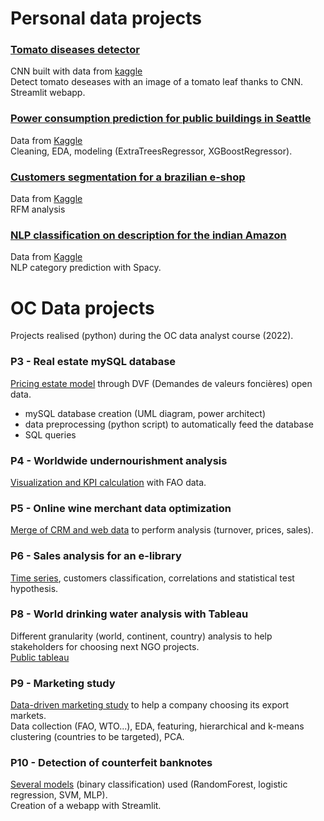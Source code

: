 
# Personal data projects<br>
### [Tomato diseases detector](https://github.com/mattg44/Data/tree/main/tomato_project)
CNN built with data from [kaggle](https://www.kaggle.com/datasets/kaustubhb999/tomatoleaf)
<br>Detect tomato deseases with an image of a tomato leaf thanks to CNN. Streamlit webapp.<br>
### [Power consumption prediction for public buildings in Seattle](https://github.com/mattg44/Data/tree/main/Seattle_buildings)
Data from [Kaggle](https://www.kaggle.com/datasets/city-of-seattle/sea-building-energy-benchmarking) <br>
Cleaning, EDA, modeling (ExtraTreesRegressor, XGBoostRegressor).<br>
### [Customers segmentation for a brazilian e-shop](https://github.com/mattg44/Data/tree/main/Brazilian_eshop)
Data from [Kaggle](https://www.kaggle.com/datasets/olistbr/brazilian-ecommerce?datasetId=55151&sortBy=voteCount&select=olist_customers_dataset.csv) <br>
RFM analysis<br>
### [NLP classification on description for the indian Amazon](https://github.com/mattg44/Data/tree/main/Indian_amazon)
Data from [Kaggle](https://www.kaggle.com/datasets/mamependaleye/flipkart) <br>
NLP category prediction with Spacy.<br>
# OC Data projects<br>
Projects realised (python) during the OC data analyst course (2022).<br>
### P3 - Real estate mySQL database<br>
[Pricing estate model](https://github.com/mattg44/Data/tree/main/Projet_3) through DVF (Demandes de valeurs foncières) open data.<br>
- mySQL database creation (UML diagram, power architect)
- data preprocessing (python script) to automatically feed the database
- SQL queries
### P4 - Worldwide undernourishment analysis<br>
[Visualization and KPI calculation](https://github.com/mattg44/Data/tree/main/Projet_4) with FAO data.<br>
### P5 - Online wine merchant data optimization<br>
[Merge of CRM and web data](https://github.com/mattg44/Data/tree/main/Projet_5) to perform analysis (turnover, prices, sales).<br>
### P6 - Sales analysis for an e-library<br>
[Time series](https://github.com/mattg44/Data/tree/main/Projet_6), customers classification, correlations and statistical test hypothesis.<br>
### P8 - World drinking water analysis with Tableau<br>
Different granularity (world, continent, country) analysis to help stakeholders for choosing next NGO projects.<br>
[Public tableau](https://public.tableau.com/app/profile/gimbert/viz/projet8_16469920605950/Histoire1?publish=yes)
### P9 - Marketing study<br>
[Data-driven marketing study](https://github.com/mattg44/Data/tree/main/Projet_9) to help a company choosing its export markets.<br>
Data collection (FAO, WTO...), EDA, featuring, hierarchical and k-means clustering (countries to be targeted), PCA.<br>
### P10 - Detection of counterfeit banknotes<br>
[Several models](https://github.com/mattg44/Data/tree/main/Projet_10) (binary classification) used (RandomForest, logistic regression, SVM, MLP).<br>
Creation of a webapp with Streamlit.


